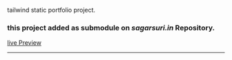 tailwind static portfolio project.

### this project added as submodule on *sagarsuri.in* Repository.
[ live Preview ](https://sagrsuri.github.io/sagarsuri.in/SubModule/tailwindcss-static-portfolio/index.html)<hr>



